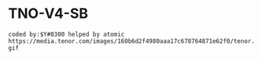 # TNO-V4-SB
`coded by:$Y#8300 helped by atomic`
`https://media.tenor.com/images/160b6d2f4980aaa17c678764871e62f0/tenor.gif`

